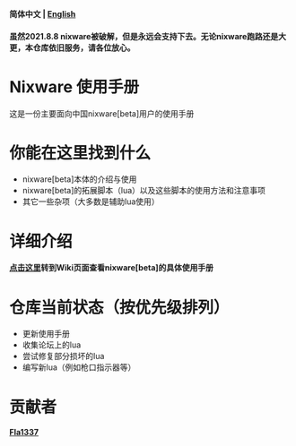 **简体中文 | [English](./README_en-us.md)**
#### 虽然2021.8.8 nixware被破解，但是永远会支持下去。无论nixware跑路还是大更，本仓库依旧服务，请各位放心。

# Nixware 使用手册
这是一份主要面向中国nixware[beta]用户的使用手册

# 你能在这里找到什么
* nixware[beta]本体的介绍与使用
* nixware[beta]的拓展脚本（lua）以及这些脚本的使用方法和注意事项
* 其它一些杂项（大多数是辅助lua使用）

# 详细介绍

**[点击这里](https://github.com/EPCN-fla/Nixware-Instruction/wiki/%5BCN%5D-Nixware-%E4%BD%BF%E7%94%A8%E6%89%8B%E5%86%8C)转到Wiki页面查看nixware[beta]的具体使用手册**

# 仓库当前状态（按优先级排列）
* 更新使用手册
* 收集论坛上的lua
* 尝试修复部分损坏的lua
* 编写新lua（例如枪口指示器等）

# 贡献者
**[Fla1337](https://github.com/EPCN-fla)**
